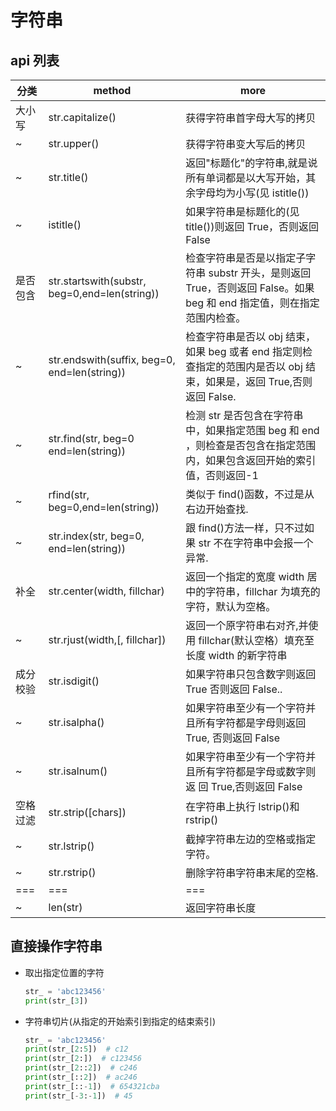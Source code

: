 # 字符串

## api 列表

| 分类     | method                                        | more                                                                                                                    |
| -------- | --------------------------------------------- | ----------------------------------------------------------------------------------------------------------------------- |
| 大小写   | str.capitalize()                              | 获得字符串首字母大写的拷贝                                                                                              |
| ~        | str.upper()                                   | 获得字符串变大写后的拷贝                                                                                                |
| ~        | str.title()                                   | 返回"标题化"的字符串,就是说所有单词都是以大写开始，其余字母均为小写(见 istitle())                                       |
| ~        | istitle()                                     | 如果字符串是标题化的(见 title())则返回 True，否则返回 False                                                             |
| 是否包含 | str.startswith(substr, beg=0,end=len(string)) | 检查字符串是否是以指定子字符串 substr 开头，是则返回 True，否则返回 False。如果 beg 和 end 指定值，则在指定范围内检查。 |
| ~        | str.endswith(suffix, beg=0, end=len(string))  | 检查字符串是否以 obj 结束，如果 beg 或者 end 指定则检查指定的范围内是否以 obj 结束，如果是，返回 True,否则返回 False.   |
| ~        | str.find(str, beg=0 end=len(string))          | 检测 str 是否包含在字符串中，如果指定范围 beg 和 end ，则检查是否包含在指定范围内，如果包含返回开始的索引值，否则返回-1 |
| ~        | rfind(str, beg=0,end=len(string))             | 类似于 find()函数，不过是从右边开始查找.                                                                                |
| ~        | str.index(str, beg=0, end=len(string))        | 跟 find()方法一样，只不过如果 str 不在字符串中会报一个异常.                                                             |
| 补全     | str.center(width, fillchar)                   | 返回一个指定的宽度 width 居中的字符串，fillchar 为填充的字符，默认为空格。                                              |
| ~        | str.rjust(width,[, fillchar])                 | 返回一个原字符串右对齐,并使用 fillchar(默认空格）填充至长度 width 的新字符串                                            |
| 成分校验 | str.isdigit()                                 | 如果字符串只包含数字则返回 True 否则返回 False..                                                                        |
| ~        | str.isalpha()                                 | 如果字符串至少有一个字符并且所有字符都是字母则返回 True, 否则返回 False                                                 |
| ~        | str.isalnum()                                 | 如果字符串至少有一个字符并且所有字符都是字母或数字则返 回 True,否则返回 False                                           |
| 空格过滤 | str.strip([chars])                            | 在字符串上执行 lstrip()和 rstrip()                                                                                      |
| ~        | str.lstrip()                                  | 截掉字符串左边的空格或指定字符。                                                                                        |
| ~        | str.rstrip()                                  | 删除字符串字符串末尾的空格.                                                                                             |
| ===      | ===                                           | ===                                                                                                                     |
| ~        | len(str)                                      | 返回字符串长度                                                                                                          |

## 直接操作字符串

- 取出指定位置的字符

  ```python {cmd=true}
  str_ = 'abc123456'
  print(str_[3])
  ```

- 字符串切片(从指定的开始索引到指定的结束索引)

  ```python {cmd=true}
  str_ = 'abc123456'
  print(str_[2:5])  # c12
  print(str_[2:])  # c123456
  print(str_[2::2])  # c246
  print(str_[::2])  # ac246
  print(str_[::-1])  # 654321cba
  print(str_[-3:-1])  # 45
  ```
